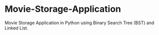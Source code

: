 # Movie-Storage-Application
Movie Storage Application in Python using Binary Search Tree (BST) and Linked List.
